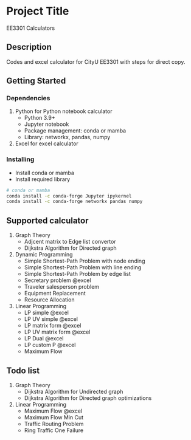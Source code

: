 # Project Title

EE3301 Calculators

## Description

Codes and excel calculator for CityU EE3301 with steps for direct copy.

## Getting Started

### Dependencies

1. Python for Python notebook calculator
   * Python 3.9+
   * Jupyter notebook
   * Package management: conda or mamba
   * Library: networkx, pandas, numpy
2. Excel for excel calculator

### Installing

* Install conda or mamba
* Install required library

```bash
# conda or mamba
conda install -c conda-forge Jupyter ipykernel
conda install -c conda-forge networkx pandas numpy
```

## Supported calculator

1. Graph Theory
    * Adjcent matrix to Edge list convertor
    * Dijkstra Algorithm for Directed graph
2. Dynamic Programming
    * Simple Shortest-Path Problem with node ending
    * Simple Shortest-Path Problem with line ending
    * Simple Shortest-Path Problem by edge list
    * Secretary problem @excel
    * Traveler salesperson problem
    * Equipment Replacement
    * Resource Allocation
3. Linear Programming
    * LP simple @excel
    * LP UV simple @excel
    * LP matrix form @excel
    * LP UV matrix form @excel
    * LP Dual @excel
    * LP custom P @excel
    * Maximum Flow

## Todo list

1. Graph Theory
    * Dijkstra Algorithm for Undirected graph
    * Dijkstra Algorithm for Directed graph optimizations
2. Linear Programming
    * Maximum Flow @excel
    * Maximum Flow Min Cut
    * Traffic Routing Problem
    * Ring Traffic One Failure

<!-- ## Authors

Contributors names and contact info

ex. Name 
ex. [@Name](https://name.com) -->